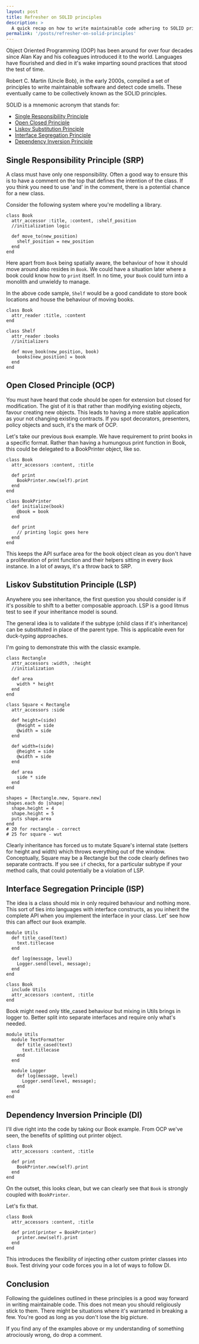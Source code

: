 ```yaml
---
layout: post
title: Refresher on SOLID principles
description: >
  A quick recap on how to write maintainable code adhering to SOLID principles
permalink: '/posts/refresher-on-solid-principles'
---
```


Object Oriented Programming (OOP) has been around for over four decades since Alan Kay and his colleagues introduced it to the world. Languages have flourished and died in it's wake imparting sound practices that stood the test of time.

Robert C. Martin (Uncle Bob), in the early 2000s, compiled a set of principles to write maintainable software and detect code smells. These eventually came to be collectively known as the SOLID principles.

SOLID is a mnemonic acronym that stands for:

* [Single Responsibility Principle](#srp)
* [Open Closed Principle](#ocp)
* [Liskov Substitution Principle](#lsp)
* [Interface Segregation Principle](#isp)
* [Dependency Inversion Principle](#dip)

<h2 id="srp">Single Responsibility Principle (SRP)</h2>

A class must have only one responsibility. Often a good way to ensure this is to have a comment on the top that defines the intention of the class. If you think you need to use 'and' in the comment, there is a potential chance for a new class.

Consider the following system where you're modelling a library.

```
class Book
  attr_accessor :title, :content, :shelf_position
  //initialization logic

  def move_to(new_position)
    shelf_position = new_position
  end
end
```

Here apart from `Book` being spatially aware, the behaviour of how it should move around also resides in `Book`. We could have a situation later where a book could know how to `print` itself. In no time, your `Book` could turn into a monolith and unwieldy to manage.

In the above code sample, `Shelf` would be a good candidate to store book locations and house the behaviour of moving books.

```
class Book
  attr_reader :title, :content
end

class Shelf
  attr_reader :books
  //initializers

  def move_book(new_position, book)
    books[new_position] = book
  end
end
```

<h2 id="ocp">Open Closed Principle (OCP)</h2>

You must have heard that code should be open for extension but closed for modification. The gist of it is that rather than modifying existing objects, favour creating new objects. This leads to having a more stable application as your not changing existing contracts. If you spot decorators, presenters, policy objects and such, it's the mark of OCP.

Let's take our previous `Book` example. We have requirement to print books in a specific format. Rather than having a humungous print function in Book, this could be delegated to a BookPrinter object, like so.

```
class Book
  attr_accessors :content, :title

  def print
    BookPrinter.new(self).print
  end
end

class BookPrinter
  def initialize(book)
    @book = book
  end

  def print
    // printing logic goes here
  end
end
```

This keeps the API surface area for the book object clean as you don't have a proliferation of print function and their helpers sitting in every `Book` instance. In a lot of aways, it's a throw back to SRP.

<h2 id="lsp">Liskov Substitution Principle (LSP)</h2>

Anywhere you see inheritance, the first question you should consider is if it's possible to shift to a better composable approach. LSP is a good litmus test to see if your inheritance model is sound.

The general idea is to validate if the subtype (child class if it's inheritance) can be substituted in place of the parent type. This is applicable even for duck-typing approaches.

I'm going to demonstrate this with the classic example.

```
class Rectangle
  attr_accessors :width, :height
  //initialization

  def area
    width * height
  end
end

class Square < Rectangle
  attr_accessors :side

  def height=(side)
    @height = side
    @width = side
  end

  def width=(side)
    @height = side
    @width = side
  end

  def area
    side * side
  end
end

shapes = [Rectangle.new, Square.new]
shapes.each do |shape|
  shape.height = 4
  shape.height = 5
  puts shape.area
end
# 20 for rectangle - correct
# 25 for square - wut
```

Clearly inheritance has forced us to mutate Square's internal state (setters for height and width) which throws everything out of the window. Conceptually, Square may be a Rectangle but the code clearly defines two separate contracts. If you see `if` checks, for a particular subtype if your method calls, that could potentially be a violation of LSP.

<h2 id="isp">Interface Segregation Principle (ISP)</h2>

The idea is a class should mix in only required behaviour and nothing more. This sort of ties into languages with interface constructs, as you inherit the complete API when you implement the interface in your class. Let' see how this can affect our `Book` example.

```
module Utils
  def title_cased(text)
    text.titlecase
  end

  def log(message, level)
    Logger.send(level, message);
  end
end

class Book
  include Utils
  attr_accessors :content, :title
end
```

Book might need only title_cased behaviour but mixing in Utils brings in logger to. Better split into separate interfaces and require only what's needed.

```
module Utils
  module TextFormatter
    def title_cased(text)
      text.titlecase
    end
  end

  module Logger
    def log(message, level)
      Logger.send(level, message);
    end
  end
end
```

<h2 id="dip">Dependency Inversion Principle (DI)</h2>

I'll dive right into the code by taking our Book example. From OCP we've seen, the benefits of splitting out printer object.

```
class Book
  attr_accessors :content, :title

  def print
    BookPrinter.new(self).print
  end
end
```

On the outset, this looks clean, but we can clearly see that `Book` is strongly coupled with `BookPrinter`.

Let's fix that.

```
class Book
  attr_accessors :content, :title

  def print(printer = BookPrinter)
    printer.new(self).print
  end
end
```

This introduces the flexibility of injecting other custom printer classes into `Book`. Test driving your code forces you in a lot of ways to follow DI.

## Conclusion

Following the guidelines outlined in these principles is a good way forward in writing maintainable code. This does not mean you should religiously stick to them. There might be situations where it's warranted in breaking a few. You're good as long as you don't lose the big picture.

If you find any of the examples above or my understanding of something atrociously wrong, do drop a comment.
